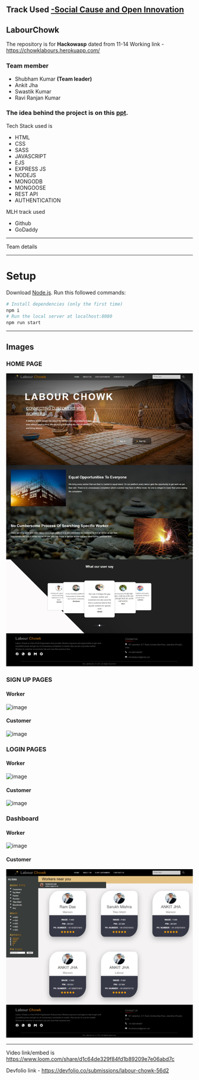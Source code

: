   <h2>Track Used <ins> -Social Cause and Open Innovation</ins></h2>
  
## LabourChowk
The repository is for <strong>Hackowasp</strong> dated from 11-14
Working link - https://chowklabours.herokuapp.com/
 ### Team member
  <ul>
  <li>Shubham Kumar <strong>(Team leader)</strong></li>
     
  <li>Ankit Jha</li>
  
  <li>Swastik Kumar</li>
  
  
   <li>Ravi Ranjan Kumar</li>
  

  
  </ul>

  
   ###  The idea behind the project is on this   [ppt](https://docs.google.com/presentation/d/1JaWYYLWnFEhJCDpa4lb5e6L-X2VjPSzm/edit?usp=sharing&ouid=118058844596059449422&rtpof=true&sd=true).

  
<!--   ###Illustration of of our project -->
Tech Stack used is 

- HTML
- CSS
- SASS
- JAVASCRIPT
- EJS
- EXPRESS JS
- NODEJS
- MONGODB
- MONGOOSE
- REST API
- AUTHENTICATION






MLH track used 

<!-- - Twilio -->
- Github
- GoDaddy

---
 Team details


---

# Setup
Download [Node.js](https://nodejs.org/en/download/).
Run this followed commands:

``` bash
# Install dependencies (only the first time)
npm i
# Run the local server at localhost:8080
npm run start
```

---
## Images

<h3>HOME PAGE</h3>

![image](https://github.com/ShubhamKumar5802/labourchowk/blob/main/home.jpeg)


<h3>SIGN UP PAGES</h3>

<h4>Worker</h4>

![image](https://github.com/18ankitjha/labourchowk/blob/main/signupworker.jpeg)


<h4>Customer</h4>

![image](https://github.com/18ankitjha/labourchowk/blob/main/signupuser.jpeg)





<h3>LOGIN PAGES</h3>

<h4>Worker</h4>


![image](https://github.com/18ankitjha/labourchowk/blob/main/signinworker.jpeg)

<h4>Customer</h4>

![image](https://github.com/18ankitjha/labourchowk/blob/main/signincustomer.jpeg)

<h3>Dashboard</h3>

<h4>Worker</h4>


![image](https://github.com/18ankitjha/labourchowk/blob/main/dashboardcustomer.jpeg)

<h4>Customer</h4>



![image](https://github.com/ShubhamKumar5802/labourchowk/blob/main/dashboarduser.jpeg)



---
Video link/embed is https://www.loom.com/share/d1c64de329f84fd1b89209e7e06abd7c


Devfolio link - https://devfolio.co/submissions/labour-chowk-56d2



